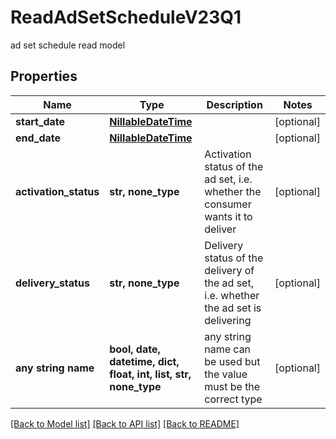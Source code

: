 # ReadAdSetScheduleV23Q1

ad set schedule read model

## Properties
Name | Type | Description | Notes
------------ | ------------- | ------------- | -------------
**start_date** | [**NillableDateTime**](NillableDateTime.md) |  | [optional] 
**end_date** | [**NillableDateTime**](NillableDateTime.md) |  | [optional] 
**activation_status** | **str, none_type** | Activation status of the ad set, i.e. whether the consumer wants it to deliver | [optional] 
**delivery_status** | **str, none_type** | Delivery status of the delivery of the ad set, i.e. whether the ad set is delivering | [optional] 
**any string name** | **bool, date, datetime, dict, float, int, list, str, none_type** | any string name can be used but the value must be the correct type | [optional]

[[Back to Model list]](../README.md#documentation-for-models) [[Back to API list]](../README.md#documentation-for-api-endpoints) [[Back to README]](../README.md)


